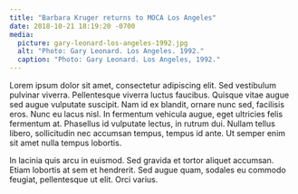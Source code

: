 ```yaml
---
title: "Barbara Kruger returns to MOCA Los Angeles"
date: 2018-10-21 18:19:20 -0700
media:
  picture: gary-leonard-los-angeles-1992.jpg
  alt: "Photo: Gary Leonard. Los Angeles. 1992."
  caption: "Photo: Gary Leonard. Los Angeles, 1992."
---
```


Lorem ipsum dolor sit amet, consectetur adipiscing elit. Sed vestibulum pulvinar viverra. Pellentesque viverra luctus faucibus. Quisque vitae augue sed augue vulputate suscipit. Nam id ex blandit, ornare nunc sed, facilisis eros. Nunc eu lacus nisl. In fermentum vehicula augue, eget ultricies felis fermentum at. Phasellus id vulputate lectus, in rutrum dui. Nullam tellus libero, sollicitudin nec accumsan tempus, tempus id ante. Ut semper enim sit amet nulla tempus lobortis.

In lacinia quis arcu in euismod. Sed gravida et tortor aliquet accumsan. Etiam lobortis at sem et hendrerit. Sed augue quam, sodales eu commodo feugiat, pellentesque ut elit. Orci varius.
